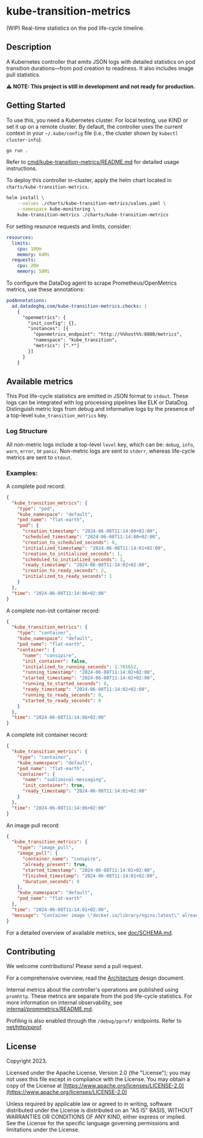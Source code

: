 # kube-transition-metrics

(WIP) Real-time statistics on the pod life-cycle timeline.

## Description

A Kubernetes controller that emits JSON logs with detailed statistics on pod
transition durations—from pod creation to readiness.
It also includes image pull statistics.

**⚠️ NOTE: This project is still in development and not ready for
production.**

## Getting Started

To use this, you need a Kubernetes cluster.
For local testing, use KIND or set it up on a remote cluster.
By default, the controller uses the current context in your `~/.kube/config`
file (i.e., the cluster shown by `kubectl cluster-info`).

```sh
go run .
```

Refer to
[cmd/kube-transition-metrics/README.md](cmd/kube-transition-metrics/README.md)
for detailed usage instructions.

To deploy this controller in-cluster, apply the helm chart located in
`charts/kube-transition-metrics`.

```sh
helm install \
    --values ./charts/kube-transition-metrics/values.yaml \
    --namespace kube-monitoring \
    kube-transition-metrics ./charts/kube-transition-metrics
```

For setting resource requests and limits, consider:

```yaml
resources:
  limits:
    cpu: 100m
    memory: 64Mi
  requests:
    cpu: 20m
    memory: 58Mi
```

To configure the DataDog agent to scrape Prometheus/OpenMetrics metrics, use
these annotations:

```yaml
podAnnotations:
  ad.datadoghq.com/kube-transition-metrics.checks: |
    {
      "openmetrics": {
        "init_config": {},
        "instances": [{
          "openmetrics_endpoint": "http://%%host%%:8080/metrics",
          "namespace": "kube_transition",
          "metrics": [".*"]
        }]
      }
    }
```

## Available metrics

This Pod life-cycle statistics are emitted in JSON format to `stdout`.
These logs can be integrated with log processing pipelines like ELK or DataDog.
Distinguish metric logs from debug and informative logs by the presence of a
top-level `kube_transition_metrics` key.

### Log Structure

All non-metric logs include a top-level `level` key, which can be: `debug`,
`info`, `warn`, `error`, or `panic`.
Non-metric logs are sent to `stderr`, whereas life-cycle metrics are sent to
`stdout`.

### Examples:

A complete pod record:

```json
{
  "kube_transition_metrics": {
    "type": "pod",
    "kube_namespace": "default",
    "pod_name": "flat-earth",
    "pod": {
      "creation_timestamp": "2024-06-08T11:14:00+02:00",
      "scheduled_timestamp": "2024-06-08T11:14:00+02:00",
      "creation_to_scheduled_seconds": 0,
      "initialized_timestamp": "2024-06-08T11:14:01+02:00",
      "creation_to_initialized_seconds": 1,
      "scheduled_to_initialized_seconds": 1,
      "ready_timestamp": "2024-06-08T11:14:02+02:00",
      "creation_to_ready_seconds": 2,
      "initialized_to_ready_seconds": 1
    }
  },
  "time": "2024-06-08T11:14:06+02:00"
}
```

A complete non-init container record:
```json
{
  "kube_transition_metrics": {
    "type": "container",
    "kube_namespace": "default",
    "pod_name": "flat-earth",
    "container": {
      "name": "consipire",
      "init_container": false,
      "initialized_to_running_seconds": 2.785652,
      "running_timestamp": "2024-06-08T11:14:02+02:00",
      "started_timestamp": "2024-06-08T11:14:02+02:00",
      "running_to_started_seconds": 0,
      "ready_timestamp": "2024-06-08T11:14:02+02:00",
      "running_to_ready_seconds": 0,
      "started_to_ready_seconds": 0
    }
  },
  "time": "2024-06-08T11:14:06+02:00"
}
```

A complete init container record:
```json
{
  "kube_transition_metrics": {
    "type": "container",
    "kube_namespace": "default",
    "pod_name": "flat-earth",
    "container": {
      "name": "subliminal-messaging",
      "init_container": true,
      "ready_timestamp": "2024-06-08T11:14:01+02:00"
    }
  },
  "time": "2024-06-08T11:14:06+02:00"
}
```

An image pull record:
```json
{
  "kube_transition_metrics": {
    "type": "image_pull",
    "image_pull": {
      "container_name": "conspire",
      "already_present": true,
      "started_timestamp": "2024-06-08T11:14:01+02:00",
      "finished_timestamp": "2024-06-08T11:14:01+02:00",
      "duration_seconds": 0
    },
    "kube_namespace": "default",
    "pod_name": "flat-earth"
  },
  "time": "2024-06-08T11:14:01+02:00",
  "message": "Container image \"docker.io/library/nginx:latest\" already present on machine"
}
```

For a detailed overview of available metrics, see [doc/SCHEMA.md](doc/SCHEMA.md).

## Contributing

We welcome contributions! Please send a pull request.

For a comprehensive overview, read the [Architecture](doc/ARCHITECTURE.md)
design document.

Internal metrics about the controller's operations are published using
`promhttp`.
These metrics are separate from the pod life-cycle statistics.
For more information on internal observability, see
[internal/prommetrics/README.md](internal/prommetrics/README.md).

Profiling is also enabled through the `/debug/pprof/` endpoints.
Refer to [net/http/pprof](https://pkg.go.dev/net/http/pprof).

## License
Copyright 2023.

Licensed under the Apache License, Version 2.0 (the "License"); you may not usex
this file except in compliance with the License.
You may obtain a copy of the License at
[https://www.apache.org/licenses/LICENSE-2.0](https://www.apache.org/licenses/LICENSE-2.0)

Unless required by applicable law or agreed to in writing, software distributed
under the License is distributed on an "AS IS" BASIS, WITHOUT WARRANTIES OR
CONDITIONS OF ANY KIND, either express or implied. See the License for the
specific language governing permissions and limitations under the License.
